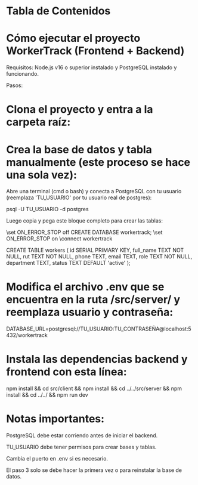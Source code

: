 # Tabla de Contenidos

# Cómo ejecutar el proyecto WorkerTrack (Frontend + Backend)

Requisitos: Node.js v16 o superior instalado y PostgreSQL instalado y funcionando.

Pasos:

# Clona el proyecto y entra a la carpeta raíz:

# Crea la base de datos y tabla manualmente (este proceso se hace una sola vez):
Abre una terminal (cmd o bash) y conecta a PostgreSQL con tu usuario (reemplaza 'TU_USUARIO' por tu usuario real de postgres):

psql -U TU_USUARIO -d postgres

Luego copia y pega este bloque completo para crear las tablas:

\set ON_ERROR_STOP off
CREATE DATABASE workertrack;
\set ON_ERROR_STOP on
\connect workertrack

CREATE TABLE workers (
id SERIAL PRIMARY KEY,
full_name TEXT NOT NULL,
rut TEXT NOT NULL,
phone TEXT,
email TEXT,
role TEXT NOT NULL,
department TEXT,
status TEXT DEFAULT 'active'
);

# Modifica el archivo .env que se encuentra en la ruta /src/server/ y reemplaza usuario y contraseña:
DATABASE_URL=postgresql://TU_USUARIO:TU_CONTRASEÑA@localhost:5432/workertrack

# Instala las dependencias backend y frontend con esta línea:
npm install && cd src/client && npm install && cd ../../src/server && npm install && cd ../../ && npm run dev


# Notas importantes:

PostgreSQL debe estar corriendo antes de iniciar el backend.

TU_USUARIO debe tener permisos para crear bases y tablas.

Cambia el puerto en .env si es necesario.

El paso 3 solo se debe hacer la primera vez o para reinstalar la base de datos.